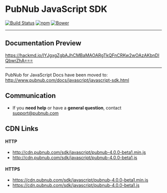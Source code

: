# PubNub JavaScript SDK

[![Build Status](https://travis-ci.org/pubnub/javascript.svg?branch=master)](https://travis-ci.org/pubnub/javascript)
[![npm](https://img.shields.io/npm/v/pubnub.svg)]()
[![Bower](https://img.shields.io/bower/v/pubnub.svg)]()

---

## Documentation Preview
https://hackmd.io/IYJgxgZgbAJhCMBaMAOARgTkQFnCRKw2wOAzAKbnDlQbwrZhA===

----

PubNub for JavaScript Docs have been moved to: http://www.pubnub.com/docs/javascript/javascript-sdk.html

## Communication

- If you **need help** or have a **general question**, contact <support@pubnub.com>

## CDN Links

#### HTTP
* http://cdn.pubnub.com/sdk/javascript/pubnub-4.0.0-beta1.min.js
* http://cdn.pubnub.com/sdk/javascript/pubnub-4.0.0-beta1.js

#### HTTPS
* https://cdn.pubnub.com/sdk/javascript/pubnub-4.0.0-beta1.min.js
* https://cdn.pubnub.com/sdk/javascript/pubnub-4.0.0-beta1.js
